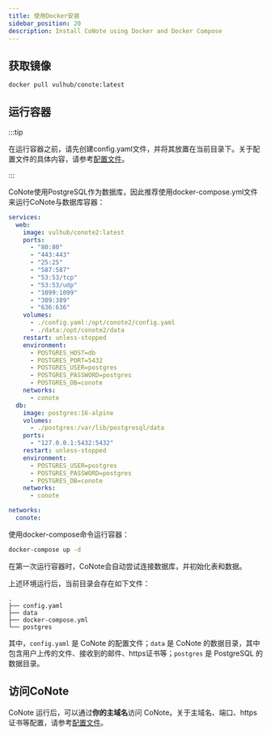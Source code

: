 ```yaml
---
title: 使用Docker安装
sidebar_position: 20
description: Install CoNote using Docker and Docker Compose
---
```


## 获取镜像

```bash
docker pull vulhub/conote:latest
```

## 运行容器

:::tip

在运行容器之前，请先创建config.yaml文件，并将其放置在当前目录下。关于配置文件的具体内容，请参考[配置文件](../configuration/introduce.md)。

:::

CoNote使用PostgreSQL作为数据库，因此推荐使用docker-compose.yml文件来运行CoNote与数据库容器：

```yaml
services:
  web:
    image: vulhub/conote2:latest
    ports:
      - "80:80"
      - "443:443"
      - "25:25"
      - "587:587"
      - "53:53/tcp"
      - "53:53/udp"
      - "1099:1099"
      - "389:389"
      - "636:636"
    volumes:
      - ./config.yaml:/opt/conote2/config.yaml
      - ./data:/opt/conote2/data
    restart: unless-stopped
    environment:
      - POSTGRES_HOST=db
      - POSTGRES_PORT=5432
      - POSTGRES_USER=postgres
      - POSTGRES_PASSWORD=postgres
      - POSTGRES_DB=conote
    networks:
      - conote
  db:
    image: postgres:16-alpine
    volumes:
      - ./postgres:/var/lib/postgresql/data
    ports:
      - "127.0.0.1:5432:5432"
    restart: unless-stopped
    environment:
      - POSTGRES_USER=postgres
      - POSTGRES_PASSWORD=postgres
      - POSTGRES_DB=conote
    networks:
      - conote

networks:
  conote:
```

使用docker-compose命令运行容器：

```bash
docker-compose up -d
```

在第一次运行容器时，CoNote会自动尝试连接数据库，并初始化表和数据。

上述环境运行后，当前目录会存在如下文件：

```
.
├── config.yaml
├── data
├── docker-compose.yml
└── postgres
```

其中，`config.yaml` 是 CoNote 的配置文件；`data` 是 CoNote 的数据目录，其中包含用户上传的文件、接收到的邮件、https证书等；`postgres` 是 PostgreSQL 的数据目录。

## 访问CoNote

CoNote 运行后，可以通过**你的主域名**访问 CoNote。关于主域名、端口、https证书等配置，请参考[配置文件](../configuration/introduce.md)。
